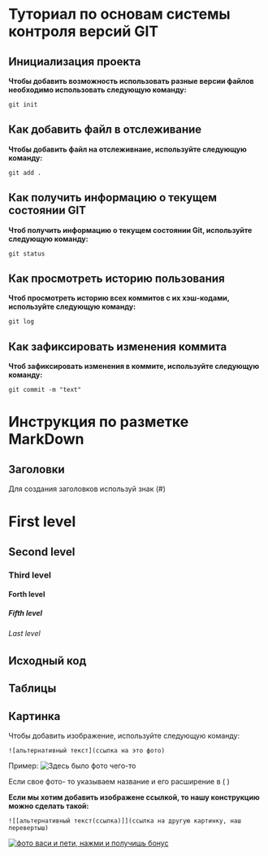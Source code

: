 # Туториал по основам системы контроля версий GIT


## Инициализация проекта
**Чтобы добавить возможность использовать разные версии файлов необходимо использовать следующую команду:**

```fix
git init
```


## Как добавить файл в отслеживание
**Чтобы добавить файл на отслеживнаие, используйте следующую команду:**
```
git add .
```


## Как получить информацию о текущем состоянии GIT
**Чтоб получить информацию о текущем состоянии Git, используйте следующую команду:**
```
git status
```


## Как просмотреть историю пользования 
**Чтоб просмотреть историю всех коммитов с их хэш-кодами, используйте следующую команду:**
```
git log
```


## Как зафиксировать изменения коммита
**Чтоб зафиксировать изменения в коммите, используйте следующую команду:**
```
git commit -m "text"
```


# Инструкция по разметке MarkDown


## Заголовки
Для создания заголовков используй знак (#)
# First level
## Second level
### Third level 
#### Forth level
##### Fifth level
###### Last level

## Исходный код




## Таблицы






## Картинка

Чтобы добавить изображение, используйте следующую команду:
```
![альтернативный текст](ссылка на это фото)
```
Пример:
![Здесь было фото чего-то](https://images.unsplash.com/photo-1685384889967-2c205a1148a5?ixlib=rb-4.0.3&ixid=M3wxMjA3fDB8MHxwaG90by1wYWdlfHx8fGVufDB8fHx8fA%3D%3D&auto=format&fit=crop&w=387&q=80)

Если свое фото- то указываем название и его расширение в ( ) 

**Если мы хотим добавить изображене ссылкой, то нашу конструкцию можно сделать такой:**

```
![[альтернативный текст(ссылка)]](ссылка на другую картинку, наш перевертыш)
```

[![фото васи и пети, нажми и получишь бонус](https://img1.akspic.ru/previews/1/4/5/2/7/172541/172541-zemlya-luna-planeta-noch-atmosfera-500x.jpg)](https://fikiwiki.com/uploads/posts/2022-02/1644984017_1-fikiwiki-com-p-kartinki-zhivotnikh-na-avu-1.jpg)